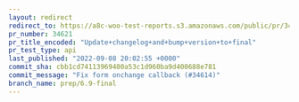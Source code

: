 ```yaml
---
layout: redirect
redirect_to: https://a8c-woo-test-reports.s3.amazonaws.com/public/pr/34621/api/index.html
pr_number: 34621
pr_title_encoded: "Update+changelog+and+bump+version+to+final"
pr_test_type: api
last_published: "2022-09-08 20:02:55 +0000"
commit_sha: cbb1cd74113969400a53c1d960ba9d400688e781
commit_message: "Fix form onchange callback (#34614)"
branch_name: prep/6.9-final
---
```

